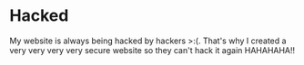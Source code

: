 # Hacked

My website is always being hacked by hackers >:(. That's why I created a very very very very secure website so they can't hack it again HAHAHAHA!!